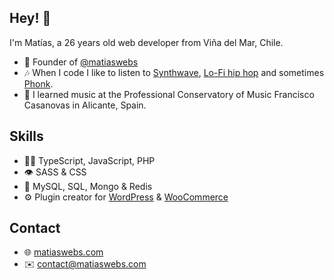 ## Hey! 👋
I'm Matías, a 26 years old web developer from Viña del Mar, Chile.

- 🧭 Founder of [@matiaswebs](https://github.com/matiaswebs)
- 🎶 When I code I like to listen to [Synthwave](https://www.youtube.com/watch?v=wOMwO5T3yT4&list=PLWhyUtkg1zRj-yH_Z_VDNqldAwyOcsL0h), [Lo-Fi hip hop](https://www.youtube.com/watch?v=ZfkCYAI6MRU&list=PLWhyUtkg1zRj-yH_Z_VDNqldAwyOcsL0h) and sometimes [Phonk](https://www.youtube.com/watch?v=1jg5xX3183M&list=PLWhyUtkg1zRj-yH_Z_VDNqldAwyOcsL0h&index=6).
- 🎷 I learned music at the Professional Conservatory of Music Francisco Casanovas in Alicante, Spain.

## Skills
- 👨‍💻 TypeScript, JavaScript, PHP
- 👁️ SASS & CSS
- 💽 MySQL, SQL, Mongo & Redis
- ⚙️ Plugin creator for [WordPress](https://github.com/WordPress) & [WooCommerce](https://github.com/WooCommerce)


## Contact
- 🌐 [matiaswebs.com](https://matiaswebs.com/)
- ✉️ [contact@matiaswebs.com](mailto:contact@matiaswebs.com)
